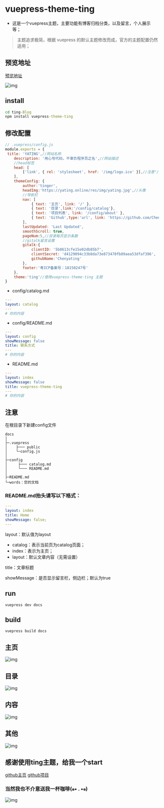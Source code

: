 # vuepress-theme-ting

- 这是一个vuepress主题，主要功能有博客归档分类，以及留言，个人展示等；
  
> 主题追求极简，根据 vuepress 的默认主题修改而成，官方的主题配置仍然适用；

## 预览地址
[预览地址](https://chenyating.github.io/)

![img](./img/index1.png)
## install
```cmd
cd ting-Blog
npm install vuepress-theme-ting
```

## 修改配置
```js
// .vuepress/config.js
module.exports = {
 title: 'YATING',//网站名称
    description: '用心写代码，不辜负程序员之名',//网站描述
    //head标签
    head: [
        ['link', { rel: 'stylesheet', href: '/img/logo.ico' }],//注意"/"就是public资源目录。标签的logo
    ],
    themeConfig: {
        author:'tinger',
        headImg:'https://yating.online/res/img/yating.jpg',//头像
        //导航栏
        nav: [
            { text: '主页', link: '/' },
            { text: '目录',link:'/config/catalog'},
            { text: '项目列表', link: '/config/about' },
            { text: 'Github',type:'url', link: 'https://github.com/Chenyating' },
        ],
        lastUpdated: 'Last Updated',
        smoothScroll: true,
        pageNum:5,//目录每页显示条数
        //gitalk留言设置
        gitalk:{
            clientID: '5b8613cfe15e02db85b7',
            clientSecret: 'd4129094c33b8da73e873470fb89aea53dfaf396',
            githubName:'Chenyating'
        },
        footer:'粤ICP备案号：18150247号'
    },
    theme:'ting'//使用vuepress-theme-ting 主题
}
```
- config/catalog.md
```yaml
---
layout: catalog
---
# 你的内容

```
- config/README.md
```yaml
---
layout: config
showMessage: false
title: 联系方式
---
# 你的内容
```

- README.md
```yaml
---
layout: index
showMessage: false
title: vuepress-theme-ting
---
# 你的内容
```

## 注意
在根目录下新建config文件
```
docs
│ 
├─.vuepress
│    ├─── public
│    └─config.js
│ 
├─config
│     ├─── catalog.md
│     └─── README.md
│ 
├─README.md
└─words：您的文档
```

### README.md抬头请写以下格式：

```yaml
---
layout: index
title: Home
showMessage: false;
---
```
layout：默认值为layout
- catalog：表示当前页为catalog页面；
- index：表示为主页；
- layout：默认文章内容（无需设置）

title：文章标题

showMessage：是否显示留言栏，侧边栏；默认为true

## run
```
vuepress dev docs
```

## build
```
vuepress build docs
```

## 主页
![img](./img/index1.png)
## 目录
![img](./img/catalog.png)
## 内容
![img](./img/article.png)
## 其他
![img](./img/other.png)


## 感谢使用ting主题，给我一个start
[github主页](https://github.com/Chenyating)
[github项目](https://github.com/Chenyating/Chenyating.github.io)
### 当然我也不介意送我一杯咖啡(๑• . •๑)
![img](./img/wx.png)




